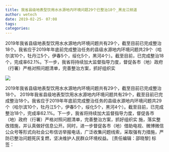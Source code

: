 ```yaml
---
title: 我省县级地表型饮用水水源地内环境问题29个已整治18个_黑龙江频道
author: wetech
date: 2019-02-25- 07:08
tags: 
categories: 
---
```

2019年我省县级地表型饮用水水源地内环境问题共有29个，截至目前已完成整治18个。我省应于2019年年底前完成整治任务的县级水源地内环境问题共29个（哈尔滨10个，牡丹江5个，伊春5个，绥化5个，黑河4个）。截至目前，已完成整治18个，完成率62.1%。下一步，我省将持续加大监督指导力度，督促各市（地）政府（行署）严格对照问题清单，完善整治方案，抓好组织实
<!-- more -->
                
<img align="center" border="0" src="http://p2.ifengimg.com/a/2016/0810/204c433878d5cf9size1_w16_h16.png" />
                
            
2019年我省县级地表型饮用水水源地内环境问题共有29个，截至目前已完成整治18个。
2019年我省县级地表型饮用水水源地内环境问题共有29个，截至目前已完成整治18个。我省应于2019年年底前完成整治任务的县级水源地内环境问题共29个（哈尔滨10个，牡丹江5个，伊春5个，绥化5个，黑河4个）。截至目前，已完成整治18个，完成率62.1%。下一步，我省将持续加大监督指导力度，督促各市（地）政府（行署）严格对照问题清单，完善整治方案，抓好组织实
施，落实整改措施，并认真做好信息公开。同时，进一步督促各市（地）借助电视、微博微信公众号等形式向社会公布信访举报电话，广泛收集问题线索，采取强有力措施，严防已整治问题死灰复燃，坚决维护人民群众环境权益。
[责任编辑：邵晓黎]
标签：
 
             
